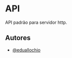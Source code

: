 
# API 

API padrão para servidor http.


## Autores

- [@eduallochio](https://github.com/eduallochio)

